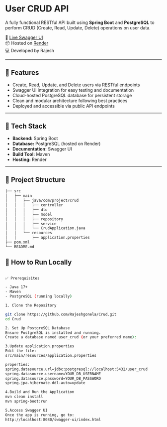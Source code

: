 # User CRUD API

A fully functional RESTful API built using **Spring Boot** and **PostgreSQL** to perform CRUD (Create, Read, Update, Delete) operations on user data.

🔗 [Live Swagger UI](https://crud-2-rfkn.onrender.com/)  
📦 Hosted on [Render](https://render.com/)  
💻 Developed by Rajesh

---

## 🚀 Features

- Create, Read, Update, and Delete users via RESTful endpoints
- Swagger UI integration for easy testing and documentation
- Cloud-hosted PostgreSQL database for persistent storage
- Clean and modular architecture following best practices
- Deployed and accessible via public API endpoints

---

## 🧱 Tech Stack

- **Backend:** Spring Boot
- **Database:** PostgreSQL (hosted on Render)
- **Documentation:** Swagger UI
- **Build Tool:** Maven
- **Hosting:** Render

---

## 📂 Project Structure

```bash
├── src
│   ├── main
│   │   ├── java/com/project/crud
│   │   │   ├── controller
│   │   │   ├── dto
│   │   │   ├── model
│   │   │   ├── repository
│   │   │   ├── service
│   │   │   └── CrudApplication.java
│   │   └── resources
│   │       ├── application.properties
├── pom.xml
└── README.md

```
## 🚀 How to Run Locally
```bash

✅ Prerequisites

- Java 17+
- Maven
- PostgreSQL (running locally)

1. Clone the Repository

git clone https://github.com/Rajeshgonela/Crud.git
cd Crud

2. Set Up PostgreSQL Database
Ensure PostgreSQL is installed and running.
Create a database named user_crud (or your preferred name):

3.Update application.properties
Edit the file:
src/main/resources/application.properties

properties:
spring.datasource.url=jdbc:postgresql://localhost:5432/user_crud
spring.datasource.username=YOUR_DB_USERNAME
spring.datasource.password=YOUR_DB_PASSWORD
spring.jpa.hibernate.ddl-auto=update

4.Build and Run the Application
mvn clean install
mvn spring-boot:run

5.Access Swagger UI
Once the app is running, go to:
http://localhost:8080/swagger-ui/index.html


```

